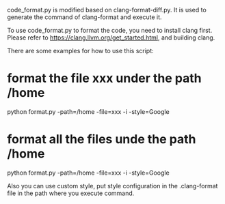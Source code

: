 code_format.py is modified based on clang-format-diff.py.
It is used to generate the command of clang-format and execute it.

To use code_format.py to format the code, you need to install clang first. 
Please refer to https://clang.llvm.org/get_started.html, and building clang.

There are some examples for how to use this script:
# format the file xxx under the path /home
python format.py -path=/home -file=xxx -i -style=Google
# format all the files unde the path /home
python format.py -path=/home -file=xxx -i -style=Google

Also you can use custom style, put style configuration in the .clang-format file in the path where you execute command.
